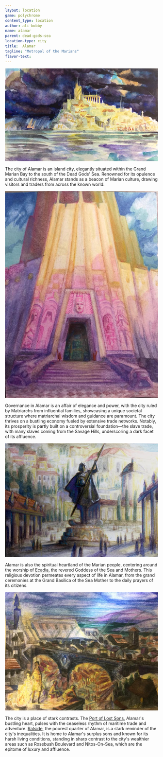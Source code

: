 ```yaml
---
layout: location
game: polychrome
content_type: location
author: ali-bobby
name: alamar
parent: dead-gods-sea
location-type: city
title:  Alamar
tagline: "Metropol of the Marians"
flavor-text:
---
```

![Alamar](/assets/images/alamar.jpg)

The city of Alamar is an island city, elegantly situated within the Grand Marian Bay to the south of the Dead Gods' Sea. Renowned for its opulence and cultural richness, Alamar stands as a beacon of Marian culture, drawing visitors and traders from across the known world.


![Treasury of Mon Aralim](/assets/images/treasury.jpg)

Governance in Alamar is an affair of elegance and power, with the city ruled by Matriarchs from influential families, showcasing a unique societal structure where matriarchal wisdom and guidance are paramount. The city thrives on a bustling economy fueled by extensive trade networks. Notably, its prosperity is partly built on a controversial foundation—the slave trade, with many slaves coming from the Savage Hills, underscoring a dark facet of its affluence.

![Monument to Loyal Iggdrill](/assets/images/loyal-iggdrill.jpg)

Alamar is also the spiritual heartland of the Marian people, centering around the worship of [Ecadia](/gods/ecadia), the revered Goddess of the Sea and Mothers. This religious devotion permeates every aspect of life in Alamar, from the grand ceremonies at the Grand Basilica of the Sea Mother to the daily prayers of its citizens.

![Ratside](/assets/images/ratside.jpg)

The city is a place of stark contrasts. The [Port of Lost Sons](/locations/port-of-lost-sons), Alamar's bustling heart, pulses with the ceaseless rhythm of maritime trade and adventure. [Ratside](/locations/ratside), the poorest quarter of Alamar, is a stark reminder of the city's inequalities. It is home to Alamar's surplus sons and known for its harsh living conditions, standing in sharp contrast to the city's wealthier areas such as Rosebush Boulevard and Nitos-On-Sea, which are the epitome of luxury and affluence.